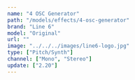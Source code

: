 ```yaml
---
name: "4 OSC Generator"
path: "/models/effects/4-osc-generator"
brand: "Line 6"
model: "Original"
url: ""
image: "../../../images/line6-logo.jpg"
type: ["Pitch/Synth"]
channel: ["Mono", "Stereo"]
update: ["2.20"]
---
```


